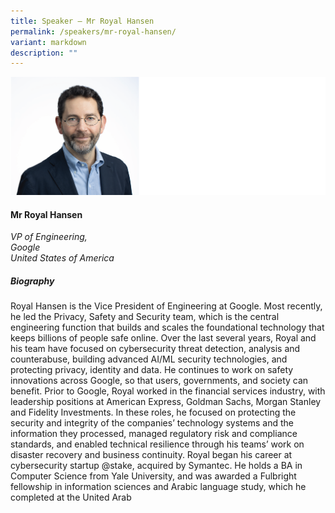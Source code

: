 ```yaml
---
title: Speaker – Mr Royal Hansen
permalink: /speakers/mr-royal-hansen/
variant: markdown
description: ""
---
```

![](/images/2025%20speakers/Royal_Hansen_headshot.png)
#### **Mr Royal Hansen**

*VP of Engineering, <br>Google<br>United States of America*

##### **Biography**
Royal Hansen is the Vice President of Engineering at Google. Most recently, he led the Privacy, Safety and Security team, which is the central engineering function that builds and scales the foundational technology that keeps billions of people safe online. Over the last several years, Royal and his team have focused on cybersecurity threat detection, analysis and counterabuse, building advanced AI/ML security technologies, and protecting privacy, identity and data. He continues to work on safety innovations across Google, so that users, governments, and society can benefit. Prior to Google, Royal worked in the financial services industry, with leadership positions at American Express, Goldman Sachs, Morgan Stanley and Fidelity Investments. In these roles, he focused on protecting the security and integrity of the companies’ technology systems and the information they processed, managed regulatory risk and compliance standards, and enabled technical resilience through his teams’ work on disaster recovery and business continuity. Royal began his career at cybersecurity startup @stake, acquired by Symantec. He holds a BA in Computer Science from Yale University, and was awarded a Fulbright fellowship in information sciences and Arabic language study, which he completed at the United Arab